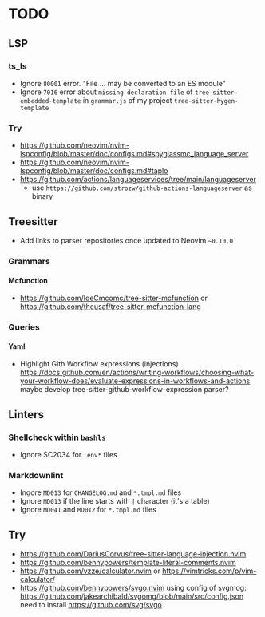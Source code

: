 # TODO

## LSP

### ts_ls

- Ignore `80001` error. "File ... may be converted to an ES module"
- Ignore `7016` error about `missing declaration file` of
  `tree-sitter-embedded-template` in `grammar.js` of my project
  `tree-sitter-hygen-template`

### Try

- https://github.com/neovim/nvim-lspconfig/blob/master/doc/configs.md#spyglassmc_language_server
- https://github.com/neovim/nvim-lspconfig/blob/master/doc/configs.md#taplo
- https://github.com/actions/languageservices/tree/main/languageserver
  - use `https://github.com/strozw/github-actions-languageserver` as binary

## Treesitter

- Add links to parser repositories once updated to Neovim `~0.10.0`

### Grammars

#### Mcfunction

- https://github.com/IoeCmcomc/tree-sitter-mcfunction
  or https://github.com/theusaf/tree-sitter-mcfunction-lang

### Queries

#### Yaml

- Highlight Gith Workflow expressions (injections)
  https://docs.github.com/en/actions/writing-workflows/choosing-what-your-workflow-does/evaluate-expressions-in-workflows-and-actions
  maybe develop tree-sitter-github-workflow-expression parser?

## Linters

### Shellcheck within `bashls`

- Ignore SC2034 for `.env*` files

### Markdownlint

- Ingore `MD013` for `CHANGELOG.md` and `*.tmpl.md` files
- Ignore `MD013` if the line starts with `|` character (it's a table)
- Ignore `MD041` and `MD012` for `*.tmpl.md` files

## Try

- https://github.com/DariusCorvus/tree-sitter-language-injection.nvim
- https://github.com/bennypowers/template-literal-comments.nvim
- https://github.com/vzze/calculator.nvim
  or https://vimtricks.com/p/vim-calculator/
- https://github.com/bennypowers/svgo.nvim
  using config of svgmog: https://github.com/jakearchibald/svgomg/blob/main/src/config.json
  need to install https://github.com/svg/svgo
